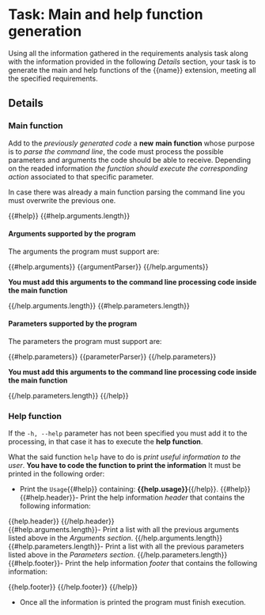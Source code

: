 # Task: Main and help function generation

Using all the information gathered in the requirements analysis task along with the information provided in the following *Details* section, your task is to generate the main and help functions of the {{name}} extension, meeting all the specified requirements.

## Details

### Main function 

Add to the *previously generated code* a **new** **main function** whose purpose is to *parse the command line*, the code must process the possible parameters and arguments the code should be able to receive. Depending on the readed information *the function should execute the corresponding action* associated to that specific parameter.

In case there was already a main function parsing the command line you must overwrite the previous one.

{{#help}}
{{#help.arguments.length}}
#### Arguments supported by the program 

The arguments the program must support are:

{{#help.arguments}}
{{argumentParser}}
{{/help.arguments}}

**You must add this arguments to the command line processing code inside the main function**

{{/help.arguments.length}}
{{#help.parameters.length}}
#### Parameters supported by the program

The parameters the program must support are: 

{{#help.parameters}}
{{parameterParser}}
{{/help.parameters}}

**You must add this arguments to the command line processing code inside the main function**

{{/help.parameters.length}}
{{/help}}
### Help function 

If the `-h, --help` parameter has not been specified you must add it to the processing, in that case it has to execute the **help function**.

What the said function `help` have to do is *print useful information to the user*. **You have to code the function to print the information**
It must be printed in the following order: 

- Print the `Usage`{{#help}} containing: **{{help.usage}}**{{/help}}.
{{#help}}
{{#help.header}}- Print the help information *header* that contains the following information:

{{help.header}}
{{/help.header}}  
{{#help.arguments.length}}- Print a list with all the previous arguments listed above in the *Arguments section*. {{/help.arguments.length}}
{{#help.parameters.length}}- Print a list with all the previous parameters listed above in the *Parameters section*. {{/help.parameters.length}}
{{#help.footer}}- Print the help information *footer* that contains the following information:

{{help.footer}}
{{/help.footer}}
{{/help}}
- Once all the information is printed the program must finish execution.
